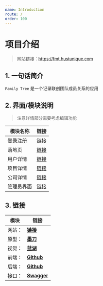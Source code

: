 ```yaml
---
name: Introduction
route: /
order: 100
---
```

# 项目介绍

> 网站链接：<https://fmt.hustunique.com>

## 1. 一句话简介

`Family Tree` 是一个记录联创团队成员关系的应用

## 2. 界面/模块说明

> 注意详情部分需要考虑编辑功能

模块名称|链接
---|---
登录注册|[链接](/prd/login)
落地页|[链接](/prd/home)
用户详情|[链接](/prd/user)
项目详情|[链接](/prd/project)
公司详情|[链接](/prd/company)
管理员界面|[链接](/prd/admin)

## 3. 链接

模块|链接
---|---
网站：|[**链接**](https://fmt.hutunique.com)
原型：|[**墨刀**](https://pro.modao.cc/app/a69403d841183454fdcf7c056dc8f057a7ae18b2)
视觉：|[**蓝湖**](https://lanhuapp.com/url/WSGwt)
前端：|[**Github**](https://github.com/JiahaiHu/family-tree)
后端：|[**Github**](https://github.com/fredliang44/family-tree)
接口：|[**Swagger**](https://fmt.fredliang.cn)